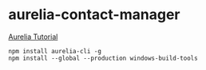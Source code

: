 # aurelia-contact-manager
[Aurelia Tutorial](http://aurelia.io/hub.html#/doc/article/aurelia/framework/latest/contact-manager-tutorial/1)


```
npm install aurelia-cli -g
npm install --global --production windows-build-tools
```
